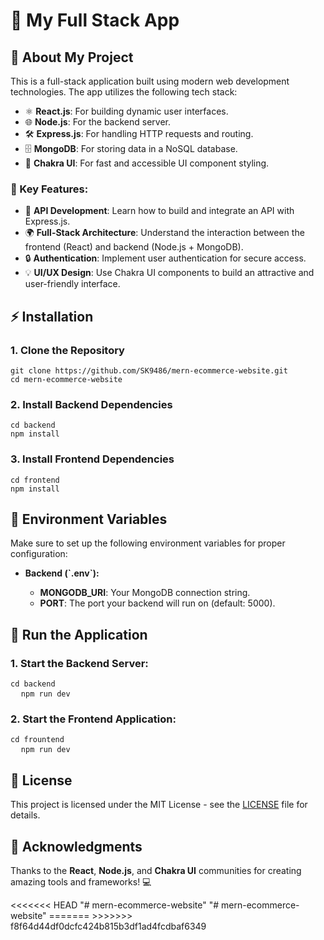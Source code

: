 <!DOCTYPE html>
<html lang="en">
<head>
  <meta charset="UTF-8">
  <meta name="viewport" content="width=device-width, initial-scale=1.0">
</head>
<body>
  <h1>🚀 My Full Stack App</h1>

  <h2>📝 About My Project</h2>
  <p>
    This is a full-stack application built using modern web development technologies. The app utilizes the following tech stack:
  </p>
  <ul>
    <li>⚛️ <strong>React.js</strong>: For building dynamic user interfaces.</li>
    <li>🌐 <strong>Node.js</strong>: For the backend server.</li>
    <li>🛠️ <strong>Express.js</strong>: For handling HTTP requests and routing.</li>
    <li>🗄️ <strong>MongoDB</strong>: For storing data in a NoSQL database.</li>
    <li>🎨 <strong>Chakra UI</strong>: For fast and accessible UI component styling.</li>
  </ul>

  <h3>🔑 Key Features:</h3>
  <ul>
    <li>🔧 <strong>API Development</strong>: Learn how to build and integrate an API with Express.js.</li>
    <li>🌍 <strong>Full-Stack Architecture</strong>: Understand the interaction between the frontend (React) and backend (Node.js + MongoDB).</li>
    <li>🔒 <strong>Authentication</strong>: Implement user authentication for secure access.</li>
    <li>💡 <strong>UI/UX Design</strong>: Use Chakra UI components to build an attractive and user-friendly interface.</li>
  </ul>

  <h2>⚡️ Installation</h2>
  <h3>1. Clone the Repository</h3>
  <pre><code>git clone https://github.com/SK9486/mern-ecommerce-website.git
cd mern-ecommerce-website</code></pre>

  <h3>2. Install Backend Dependencies</h3>
  <pre><code>cd backend
npm install</code></pre>

  <h3>3. Install Frontend Dependencies</h3>
  <pre><code>cd frontend
npm install</code></pre>

  <h2>🌱 Environment Variables</h2>
  <p>Make sure to set up the following environment variables for proper configuration:</p>
  <ul>
    <li><strong>Backend (`.env`):</strong></li>
    <ul>
      <li><strong>MONGODB_URI</strong>: Your MongoDB connection string.</li>
      <li><strong>PORT</strong>: The port your backend will run on (default: 5000).</li>
    </ul>
  </ul>

  <h2>🚀 Run the Application</h2>
  <h3>1. Start the Backend Server:</h3>
  <pre><code>cd backend</code>
  <code>npm run dev</code></pre>
  <h3>2. Start the Frontend Application:</h3>
  <pre><code>cd frountend</code>
  <code>npm run dev</code></pre>

  <h2>📜 License</h2>
  <p>This project is licensed under the MIT License - see the <a href="LICENSE">LICENSE</a> file for details.</p>

  <h2>🙏 Acknowledgments</h2>
  <p>Thanks to the <strong>React</strong>, <strong>Node.js</strong>, and <strong>Chakra UI</strong> communities for creating amazing tools and frameworks! 💻</p>

</body>
<<<<<<< HEAD
</html>"# mern-ecommerce-website" 
"# mern-ecommerce-website" 
=======
</html>
>>>>>>> f8f64d44df0dcfc424b815b3df1ad4fcdbaf6349
